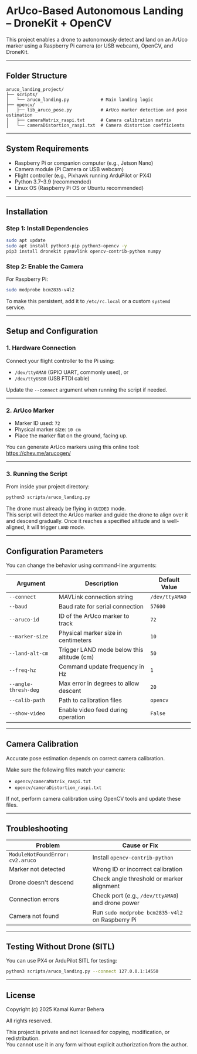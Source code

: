 # ArUco-Based Autonomous Landing – DroneKit + OpenCV

This project enables a drone to autonomously detect and land on an ArUco marker using a Raspberry Pi camera (or USB webcam), OpenCV, and DroneKit.

---

## Folder Structure

```
aruco_landing_project/
├── scripts/
│   └── aruco_landing.py            # Main landing logic
├── opencv/
│   ├── lib_aruco_pose.py           # ArUco marker detection and pose estimation
│   ├── cameraMatrix_raspi.txt      # Camera calibration matrix
│   └── cameraDistortion_raspi.txt  # Camera distortion coefficients
```

---

## System Requirements

- Raspberry Pi or companion computer (e.g., Jetson Nano)
- Camera module (Pi Camera or USB webcam)
- Flight controller (e.g., Pixhawk running ArduPilot or PX4)
- Python 3.7–3.9 (recommended)
- Linux OS (Raspberry Pi OS or Ubuntu recommended)

---

## Installation

### Step 1: Install Dependencies

```bash
sudo apt update
sudo apt install python3-pip python3-opencv -y
pip3 install dronekit pymavlink opencv-contrib-python numpy
```

### Step 2: Enable the Camera

For Raspberry Pi:

```bash
sudo modprobe bcm2835-v4l2
```

To make this persistent, add it to `/etc/rc.local` or a custom `systemd` service.

---

## Setup and Configuration

### 1. Hardware Connection

Connect your flight controller to the Pi using:

- `/dev/ttyAMA0` (GPIO UART, commonly used), or
- `/dev/ttyUSB0` (USB FTDI cable)

Update the `--connect` argument when running the script if needed.

---

### 2. ArUco Marker

- Marker ID used: `72`
- Physical marker size: `10 cm`
- Place the marker flat on the ground, facing up.

You can generate ArUco markers using this online tool:  
https://chev.me/arucogen/

---

### 3. Running the Script

From inside your project directory:

```bash
python3 scripts/aruco_landing.py
```

The drone must already be flying in `GUIDED` mode.  
This script will detect the ArUco marker and guide the drone to align over it and descend gradually. Once it reaches a specified altitude and is well-aligned, it will trigger `LAND` mode.

---

## Configuration Parameters

You can change the behavior using command-line arguments:

| Argument             | Description                                  | Default Value         |
|----------------------|----------------------------------------------|------------------------|
| `--connect`          | MAVLink connection string                    | `/dev/ttyAMA0`         |
| `--baud`             | Baud rate for serial connection              | `57600`                |
| `--aruco-id`         | ID of the ArUco marker to track              | `72`                   |
| `--marker-size`      | Physical marker size in centimeters          | `10`                   |
| `--land-alt-cm`      | Trigger LAND mode below this altitude (cm)   | `50`                   |
| `--freq-hz`          | Command update frequency in Hz               | `1`                    |
| `--angle-thresh-deg` | Max error in degrees to allow descent        | `20`                   |
| `--calib-path`       | Path to calibration files                    | `opencv`               |
| `--show-video`       | Enable video feed during operation           | `False`                |

---

## Camera Calibration

Accurate pose estimation depends on correct camera calibration.

Make sure the following files match your camera:

- `opencv/cameraMatrix_raspi.txt`
- `opencv/cameraDistortion_raspi.txt`

If not, perform camera calibration using OpenCV tools and update these files.

---

## Troubleshooting

| Problem                        | Cause or Fix                                               |
|----------------------------------|----------------------------------------------------------|
| `ModuleNotFoundError: cv2.aruco` | Install `opencv-contrib-python`                          |
| Marker not detected              | Wrong ID or incorrect calibration                        |
| Drone doesn't descend            | Check angle threshold or marker alignment                |
| Connection errors                | Check port (e.g., `/dev/ttyAMA0`) and drone power        |
| Camera not found                 | Run `sudo modprobe bcm2835-v4l2` on Raspberry Pi         |

---

## Testing Without Drone (SITL)

You can use PX4 or ArduPilot SITL for testing:

```bash
python3 scripts/aruco_landing.py --connect 127.0.0.1:14550
```

---

## License

Copyright (c) 2025 Kamal Kumar Behera

All rights reserved.

This project is private and not licensed for copying, modification, or redistribution.  
You cannot use it in any form without explicit authorization from the author.

